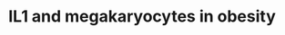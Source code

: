 ---
annotations:
- id: DOID:654
  parent: disease of metabolism
  type: Disease Ontology
  value: overnutrition
- id: PW:0000540
  parent: disease pathway
  type: Pathway Ontology
  value: obesity pathway
- id: DOID:9970
  parent: disease of metabolism
  type: Disease Ontology
  value: obesity
- id: PW:0000883
  parent: regulatory pathway
  type: Pathway Ontology
  value: interleukin-1 signaling pathway
authors:
- Khanspers
- MaintBot
- MirellaKalafati
- Jmelius
- AMTan
- Susan
- Egonw
description: Schematic of the effects of interleukin (IL)1-beta/IL1R1 on megakaryocyte
  and platelet function. A high fat diet will cause megakaryocytes to produce platelets
  with an increase in both inflammatory and thrombotic genes.  IL1-beta in circulation
  as a result of increased body weight will bind IL1R1 on megakaryocytes. This interaction
  leads to the activation of the nuclear factor (NF)kB, PI3K/Akt, and mitogen activated
  protein kinase (MAPK) (ERK and p38) pathways. As a result, there is an increase
  in megakarycoyte maturation, including increased adhesion, increases in ploidy,
  and increases in mRNA production of inflammatory and thrombotic genes. IL1-beta
  can also bind IL1R1 on platelets and either enhance aggregation induced by agonists
  or promote adhesion and heterotypic aggregate formation.  Some of the data used
  to create the pathway was generated in mouse (noted in pathway), however the pathway
  represents human homologs of those genes.  Proteins on this pathway have targeted
  assays available via the [https://assays.cancer.gov/available_assays?wp_id=WP2865
  CPTAC Assay Portal]
last-edited: 2022-01-11
organisms:
- Homo sapiens
redirect_from:
- /index.php/Pathway:WP2865
- /instance/WP2865
- /instance/WP2865_rr123108
revision: r123108
schema-jsonld:
- '@context': https://schema.org/
  '@id': https://wikipathways.github.io/pathways/WP2865.html
  '@type': Dataset
  creator:
    '@type': Organization
    name: WikiPathways
  description: Schematic of the effects of interleukin (IL)1-beta/IL1R1 on megakaryocyte
    and platelet function. A high fat diet will cause megakaryocytes to produce platelets
    with an increase in both inflammatory and thrombotic genes.  IL1-beta in circulation
    as a result of increased body weight will bind IL1R1 on megakaryocytes. This interaction
    leads to the activation of the nuclear factor (NF)kB, PI3K/Akt, and mitogen activated
    protein kinase (MAPK) (ERK and p38) pathways. As a result, there is an increase
    in megakarycoyte maturation, including increased adhesion, increases in ploidy,
    and increases in mRNA production of inflammatory and thrombotic genes. IL1-beta
    can also bind IL1R1 on platelets and either enhance aggregation induced by agonists
    or promote adhesion and heterotypic aggregate formation.  Some of the data used
    to create the pathway was generated in mouse (noted in pathway), however the pathway
    represents human homologs of those genes.  Proteins on this pathway have targeted
    assays available via the [https://assays.cancer.gov/available_assays?wp_id=WP2865
    CPTAC Assay Portal]
  keywords:
  - CCL2
  - CCR3
  - FCER1A
  - HBEGF
  - ICAM1
  - IFNG
  - IL18
  - IL1B
  - IL1R1
  - IRAK1
  - MMP9
  - MYD88
  - NFKB1
  - NLRP3
  - PAR1
  - PIK3CA
  - PLA2G7
  - S100A9
  - SELENBP1
  - TIMP1
  - TIMP2
  - TLR1
  - TLR2
  - Thrombin
  license: CC0
  name: IL1 and megakaryocytes in obesity
seo: CreativeWork
title: IL1 and megakaryocytes in obesity
wpid: WP2865
---